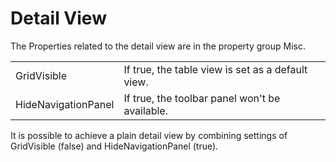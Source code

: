 # Detail View

The Properties related to the detail view are in the property group Misc.

|                     |                                                   |
|---------------------|---------------------------------------------------|
| GridVisible         | If true, the table view is set as a default view. |
| HideNavigationPanel | If true, the toolbar panel won't be available.    |

It is possible to achieve a plain detail view by combining settings of GridVisible (false) and HideNavigationPanel (true).
